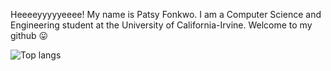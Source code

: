 Heeeeyyyyyeeee! My name is Patsy Fonkwo. I am a Computer Science and Engineering student at the University of California-Irvine. Welcome to my github 😛

<div>
<img alt="Top langs" src="https://github-readme-stats.vercel.app/api/top-langs/?username=MaksymRudnyi&&langs_count=5&theme=synthwave"/>
</div>
